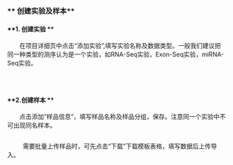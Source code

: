 ### **  创建实验及样本**
#### **1. 创建实验 **
　　在项目详细页中点击“添加实验”,填写实验名称及数据类型。一般我们建议把同一种类型的测序认为是一个实验，如RNA-Seq实验，Exon-Seq实验，miRNA-Seq实验。
<div style="text-align:center"><img data-src="1.png" width="500px" ></img>
</div>

&nbsp;
#### **2.创建样本 **
　　点击添加“样品信息”，填写样品名称及样品分组，保存。注意同一个实验中不可出现同名样本。
<div style="text-align:center"><img data-src="2.png" width="600px"  ></img>
</div>

&nbsp;
　　需要批量上传样品时，可先点击“下载”下载模板表格，填写数据后上传导入。
<div style="text-align:center"><img data-src="8.png" width="470px" ></img>
</div>